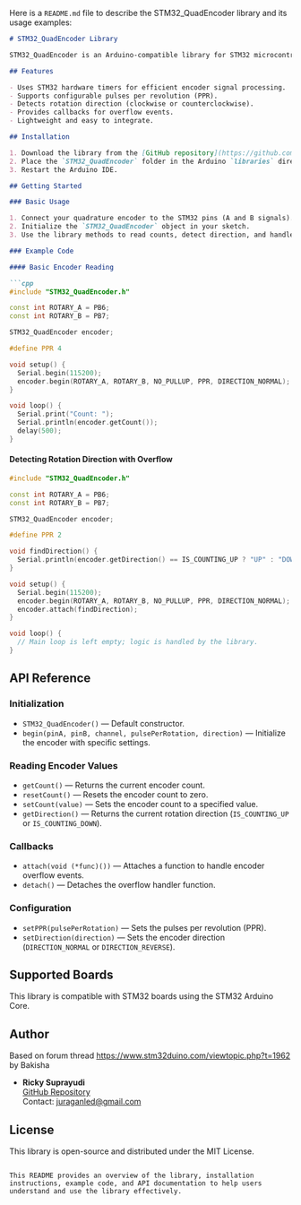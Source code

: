 Here is a `README.md` file to describe the STM32_QuadEncoder library and its usage examples:

```markdown
# STM32_QuadEncoder Library

STM32_QuadEncoder is an Arduino-compatible library for STM32 microcontrollers that simplifies the handling of quadrature encoders using the hardware timers built into STM32 boards. By offloading encoder logic to hardware timers, the library frees up CPU resources, making it ideal for real-time applications.

## Features

- Uses STM32 hardware timers for efficient encoder signal processing.
- Supports configurable pulses per revolution (PPR).
- Detects rotation direction (clockwise or counterclockwise).
- Provides callbacks for overflow events.
- Lightweight and easy to integrate.

## Installation

1. Download the library from the [GitHub repository](https://github.com/juraganled/STM32_QuadEncoder).
2. Place the `STM32_QuadEncoder` folder in the Arduino `libraries` directory.
3. Restart the Arduino IDE.

## Getting Started

### Basic Usage

1. Connect your quadrature encoder to the STM32 pins (A and B signals).
2. Initialize the `STM32_QuadEncoder` object in your sketch.
3. Use the library methods to read counts, detect direction, and handle overflow events.

### Example Code

#### Basic Encoder Reading

```cpp
#include "STM32_QuadEncoder.h"

const int ROTARY_A = PB6;
const int ROTARY_B = PB7;

STM32_QuadEncoder encoder;

#define PPR 4

void setup() {
  Serial.begin(115200);
  encoder.begin(ROTARY_A, ROTARY_B, NO_PULLUP, PPR, DIRECTION_NORMAL);
}

void loop() {
  Serial.print("Count: ");
  Serial.println(encoder.getCount());
  delay(500);
}
```

#### Detecting Rotation Direction with Overflow

```cpp
#include "STM32_QuadEncoder.h"

const int ROTARY_A = PB6;
const int ROTARY_B = PB7;

STM32_QuadEncoder encoder;

#define PPR 2

void findDirection() {
  Serial.println(encoder.getDirection() == IS_COUNTING_UP ? "UP" : "DOWN");
}

void setup() {
  Serial.begin(115200);
  encoder.begin(ROTARY_A, ROTARY_B, NO_PULLUP, PPR, DIRECTION_NORMAL);
  encoder.attach(findDirection);
}

void loop() {
  // Main loop is left empty; logic is handled by the library.
}
```

## API Reference

### Initialization
- `STM32_QuadEncoder()` — Default constructor.
- `begin(pinA, pinB, channel, pulsePerRotation, direction)` — Initialize the encoder with specific settings.

### Reading Encoder Values
- `getCount()` — Returns the current encoder count.
- `resetCount()` — Resets the encoder count to zero.
- `setCount(value)` — Sets the encoder count to a specified value.
- `getDirection()` — Returns the current rotation direction (`IS_COUNTING_UP` or `IS_COUNTING_DOWN`).

### Callbacks
- `attach(void (*func)())` — Attaches a function to handle encoder overflow events.
- `detach()` — Detaches the overflow handler function.

### Configuration
- `setPPR(pulsePerRotation)` — Sets the pulses per revolution (PPR).
- `setDirection(direction)` — Sets the encoder direction (`DIRECTION_NORMAL` or `DIRECTION_REVERSE`).

## Supported Boards

This library is compatible with STM32 boards using the STM32 Arduino Core.

## Author

Based on forum thread https://www.stm32duino.com/viewtopic.php?t=1962 by Bakisha

- **Ricky Suprayudi**  
  [GitHub Repository](https://github.com/juraganled/STM32_QuadEncoder)  
  Contact: juraganled@gmail.com

## License

This library is open-source and distributed under the MIT License.
```

This README provides an overview of the library, installation instructions, example code, and API documentation to help users understand and use the library effectively.